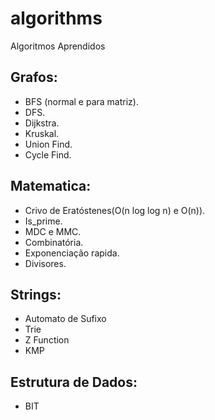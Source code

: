 # algorithms
Algoritmos Aprendidos

## **Grafos**:
- BFS (normal e para matriz).
- DFS.
- Dijkstra.
- Kruskal.
- Union Find.
- Cycle Find.

## **Matematica**:
 - Crivo de Eratóstenes(O(n log log n) e O(n)).
 - Is_prime.
 - MDC e MMC.
 - Combinatória.
 - Exponenciação rapida.
 - Divisores.
 
 ## **Strings**:
 - Automato de Sufixo
 - Trie
 - Z Function
 - KMP
 
 ## **Estrutura de Dados**:
 - BIT
